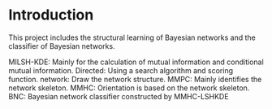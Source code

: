 # Introduction
This project includes the structural learning of Bayesian networks and the classifier of Bayesian networks.


MILSH-KDE: Mainly for the calculation of mutual information and conditional mutual information.
Directed: Using a search algorithm and scoring function.
network: Draw the network structure.
MMPC: Mainly identifies the network skeleton.
MMHC: Orientation is based on the network skeleton.
BNC: Bayesian network classifier constructed by MMHC-LSHKDE
